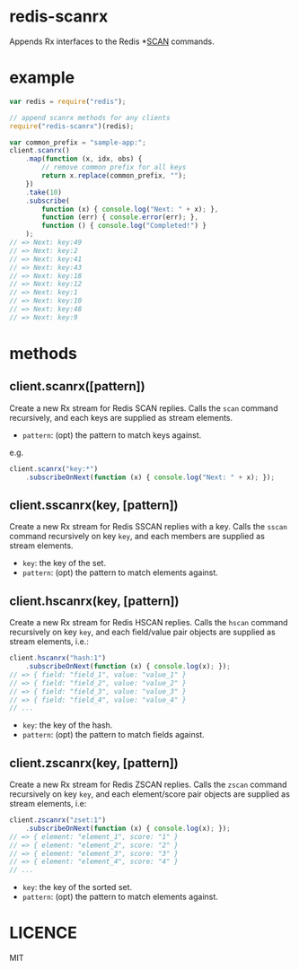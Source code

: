 # redis-scanrx

Appends Rx interfaces to the Redis *[SCAN](http://redis.io/commands/scan) commands.

# example

```js
var redis = require("redis");

// append scanrx methods for any clients
require("redis-scanrx")(redis);

var common_prefix = "sample-app:";
client.scanrx()
	.map(function (x, idx, obs) {
		// remove common prefix for all keys
		return x.replace(common_prefix, "");
	})
	.take(10)
	.subscribe(
		function (x) { console.log("Next: " + x); },
		function (err) { console.error(err); },
		function () { console.log("Completed!") }
	);
// => Next: key:49
// => Next: key:2
// => Next: key:41
// => Next: key:43
// => Next: key:18
// => Next: key:12
// => Next: key:1
// => Next: key:10
// => Next: key:48
// => Next: key:9
```

# methods

## client.scanrx([pattern])

Create a new Rx stream for Redis SCAN replies.
Calls the `scan` command recursively, and each keys are supplied as stream elements.

- `pattern`: (opt) the pattern to match keys against.

e.g.

```js
client.scanrx("key:*")
	.subscribeOnNext(function (x) { console.log("Next: " + x); });
```

## client.sscanrx(key, [pattern])

Create a new Rx stream for Redis SSCAN replies with a key.
Calls the `sscan` command recursively on key `key`, and each members are supplied as stream elements.

- `key`: the key of the set.
- `pattern`: (opt) the pattern to match elements against.

## client.hscanrx(key, [pattern])

Create a new Rx stream for Redis HSCAN replies.
Calls the `hscan` command recursively on key `key`, and each field/value pair objects are supplied as stream elements, i.e.:

```js
client.hscanrx("hash:1")
	.subscribeOnNext(function (x) { console.log(x); });
// => { field: "field_1", value: "value_1" }
// => { field: "field_2", value: "value_2" }
// => { field: "field_3", value: "value_3" }
// => { field: "field_4", value: "value_4" }
// ...
```

- `key`: the key of the hash.
- `pattern`: (opt) the pattern to match fields against.

## client.zscanrx(key, [pattern])

Create a new Rx stream for Redis ZSCAN replies.
Calls the `zscan` command recursively on key `key`, and each element/score pair objects are supplied as stream elements, i.e:

```js
client.zscanrx("zset:1")
	.subscribeOnNext(function (x) { console.log(x); });
// => { element: "element_1", score: "1" }
// => { element: "element_2", score: "2" }
// => { element: "element_3", score: "3" }
// => { element: "element_4", score: "4" }
// ...
```

- `key`: the key of the sorted set.
- `pattern`: (opt) the pattern to match elements against.

# LICENCE

MIT